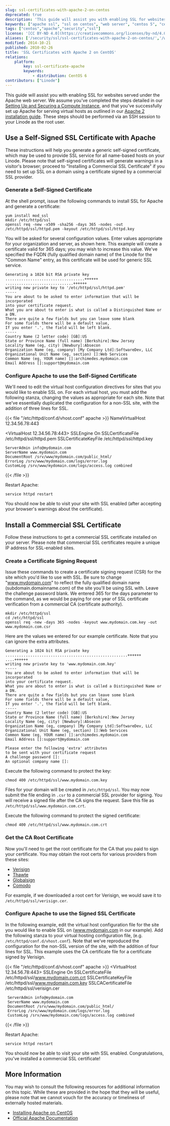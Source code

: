 ```yaml
---
slug: ssl-certificates-with-apache-2-on-centos
deprecated: true
description: 'This guide will assist you with enabling SSL for websites being served by the free and open-source Apache2 web server for better web security on CentOS.'
keywords: ["apache ssl", "ssl on centos", "web server", "centos 5", "centos 6", "centos 7"]
tags: ["centos","apache","security","ssl"]
license: '[CC BY-ND 4.0](https://creativecommons.org/licenses/by-nd/4.0)'
aliases: ['/security/ssl/ssl-certificates-with-apache-2-on-centos/','/web-servers/ssl/ssl-certificates-with-apache-2-on-centos-5-6/','/security/ssl/ssl-certificates-with-apache-2-on-centos-5-6/','/web-servers/apache/ssl-guides/centos/']
modified: 2014-10-21
published: 2010-02-26
title: 'SSL Certificates with Apache 2 on CentOS'
relations:
    platform:
        key: ssl-certificate-apache
        keywords:
            - distribution: CentOS 6
contributors: ["Linode"]
---
```


This guide will assist you with enabling SSL for websites served under the Apache web server. We assume you've completed the steps detailed in our [Setting Up and Securing a Compute Instance](/docs/products/compute/compute-instances/guides/set-up-and-secure/), and that you've successfully set up Apache for serving virtual hosts as outlined in our [Apache 2 installation guide](/docs/guides/apache-web-server-on-centos-6/). These steps should be performed via an SSH session to your Linode as the root user.

## Use a Self-Signed SSL Certificate with Apache

These instructions will help you generate a generic self-signed certificate, which may be used to provide SSL service for all name-based hosts on your Linode. Please note that self-signed certificates will generate warnings in a visitor's browser; proceed to "Installing a Commercial SSL Certificate" if you need to set up SSL on a domain using a certificate signed by a commercial SSL provider.

### Generate a Self-Signed Certificate

At the shell prompt, issue the following commands to install SSL for Apache and generate a certificate:

    yum install mod_ssl
    mkdir /etc/httpd/ssl
    openssl req -new -x509 -sha256 -days 365 -nodes -out /etc/httpd/ssl/httpd.pem -keyout /etc/httpd/ssl/httpd.key

You will be asked for several configuration values. Enter values appropriate for your organization and server, as shown here. This example will create a certificate valid for 365 days; you may wish to increase this value. We've specified the FQDN (fully qualified domain name) of the Linode for the "Common Name" entry, as this certificate will be used for generic SSL service.

    Generating a 1024 bit RSA private key
    ...................................++++++
    ..............................++++++
    writing new private key to '/etc/httpd/ssl/httpd.pem'
    -----
    You are about to be asked to enter information that will be incorporated
    into your certificate request.
    What you are about to enter is what is called a Distinguished Name or a DN.
    There are quite a few fields but you can leave some blank
    For some fields there will be a default value,
    If you enter '.', the field will be left blank.
    -----
    Country Name (2 letter code) [GB]:US
    State or Province Name (full name) [Berkshire]:New Jersey
    Locality Name (eg, city) [Newbury]:Absecon
    Organization Name (eg, company) [My Company Ltd]:SoftwareDev, LLC
    Organizational Unit Name (eg, section) []:Web Services
    Common Name (eg, YOUR name) []:archimedes.mydomain.com
    Email Address []:support@mydomain.com

### Configure Apache to use the Self-Signed Certificate

We'll need to edit the virtual host configuration directives for sites that you would like to enable SSL on. For each virtual host, you must add the following stanza, changing the values as appropriate for each site. Note that we've essentially duplicated the configuration for a non-SSL site, with the addition of three lines for SSL.

{{< file "/etc/httpd/conf.d/vhost.conf" apache >}}
NameVirtualHost 12.34.56.78:443

<VirtualHost 12.34.56.78:443>
    SSLEngine On
    SSLCertificateFile /etc/httpd/ssl/httpd.pem
    SSLCertificateKeyFile /etc/httpd/ssl/httpd.key

    ServerAdmin info@mydomain.com
    ServerName www.mydomain.com
    DocumentRoot /srv/www/mydomain.com/public_html/
    ErrorLog /srv/www/mydomain.com/logs/error.log
    CustomLog /srv/www/mydomain.com/logs/access.log combined
</VirtualHost>

{{< /file >}}


Restart Apache:

    service httpd restart

You should now be able to visit your site with SSL enabled (after accepting your browser's warnings about the certificate).

## Install a Commercial SSL Certificate

Follow these instructions to get a commercial SSL certificate installed on your server. Please note that commercial SSL certificates require a unique IP address for SSL-enabled sites.

### Create a Certificate Signing Request

Issue these commands to create a certificate signing request (CSR) for the site which you'd like to use with SSL. Be sure to change "www.mydomain.com" to reflect the fully qualified domain name (subdomain.domainname.com) of the site you'll be using SSL with. Leave the challenge password blank. We entered 365 for the days parameter to the command, as we would be paying for one year of SSL certificate verification from a commercial CA (certificate authority).

    mkdir /etc/httpd/ssl
    cd /etc/httpd/ssl
    openssl req -new -days 365 -nodes -keyout www.mydomain.com.key -out www.mydomain.com.csr

Here are the values we entered for our example certificate. Note that you can ignore the extra attributes.

    Generating a 1024 bit RSA private key
    ......................................................++++++
    ....++++++
    writing new private key to 'www.mydomain.com.key'
    -----
    You are about to be asked to enter information that will be incorporated
    into your certificate request.
    What you are about to enter is what is called a Distinguished Name or a DN.
    There are quite a few fields but you can leave some blank
    For some fields there will be a default value,
    If you enter '.', the field will be left blank.
    -----
    Country Name (2 letter code) [GB]:US
    State or Province Name (full name) [Berkshire]:New Jersey
    Locality Name (eg, city) [Newbury]:Absecon
    Organization Name (eg, company) [My Company Ltd]:SoftwareDev, LLC
    Organizational Unit Name (eg, section) []:Web Services
    Common Name (eg, YOUR name) []:archimedes.mydomain.com
    Email Address []:support@mydomain.com

    Please enter the following 'extra' attributes
    to be sent with your certificate request
    A challenge password []:
    An optional company name []:

Execute the following command to protect the key:

    chmod 400 /etc/httpd/ssl/www.mydomain.com.key

Files for your domain will be created in `/etc/httpd/ssl`. You may now submit the file ending in `.csr` to a commercial SSL provider for signing. You will receive a signed file after the CA signs the request. Save this file as `/etc/httpd/ssl/www.mydomain.com.crt`.

Execute the following command to protect the signed certificate:

    chmod 400 /etc/httpd/ssl/www.mydomain.com.crt

### Get the CA Root Certificate

Now you'll need to get the root certificate for the CA that you paid to sign your certificate. You may obtain the root certs for various providers from these sites:

-   [Verisign](https://knowledge.verisign.com/support/ssl-certificates-support/index.html)
-   [Thawte](http://www.thawte.com/roots/index.html)
-   [Globalsign](http://www.globalsign.com/en//)
-   [Comodo](https://support.comodo.com/index.php?_m=downloads&_a=view&parentcategoryid=1&pcid=0&nav=0)

For example, if we downloaded a root cert for Verisign, we would save it to `/etc/httpd/ssl/verisign.cer`.

### Configure Apache to use the Signed SSL Certificate

In the following example, edit the virtual host configuration file for the site you would like to enable SSL on (www.mydomain.com in our example). Add the following stanza to your virtual hosting configuration file, (e.g. `/etc/httpd/conf.d/vhost.conf`). Note that we've reproduced the configuration for the non-SSL version of the site, with the addition of four lines for SSL. This example uses the CA certificate file for a certificate signed by Verisign.

{{< file "/etc/httpd/conf.d/vhost.conf" apache >}}
<VirtualHost 12.34.56.78:443>
     SSLEngine On
     SSLCertificateFile /etc/httpd/ssl/www.mydomain.com.crt
     SSLCertificateKeyFile /etc/httpd/ssl/www.mydomain.com.key
     SSLCACertificateFile /etc/httpd/ssl/verisign.cer

     ServerAdmin info@mydomain.com
     ServerName www.mydomain.com
     DocumentRoot /srv/www/mydomain.com/public_html/
     ErrorLog /srv/www/mydomain.com/logs/error.log
     CustomLog /srv/www/mydomain.com/logs/access.log combined
</VirtualHost>

{{< /file >}}


Restart Apache:

    service httpd restart

You should now be able to visit your site with SSL enabled. Congratulations, you've installed a commercial SSL certificate!

## More Information

You may wish to consult the following resources for additional information on this topic. While these are provided in the hope that they will be useful, please note that we cannot vouch for the accuracy or timeliness of externally hosted materials.

- [Installing Apache on CentOS](/docs/guides/apache-web-server-on-centos-6/)
- [Official Apache Documentation](http://httpd.apache.org/docs/2.0/)



